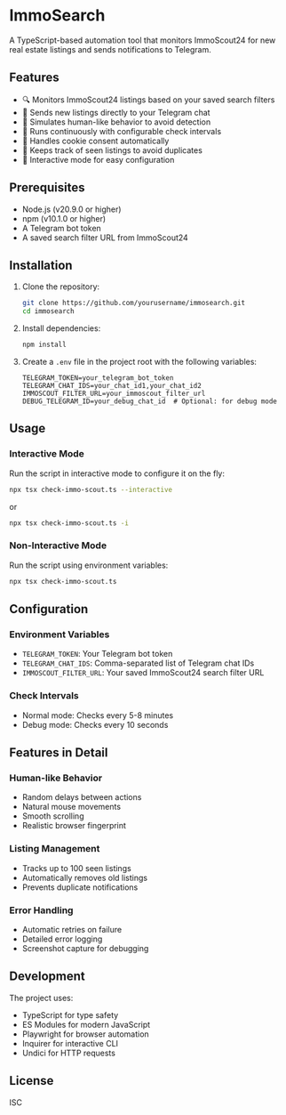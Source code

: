# ImmoSearch

A TypeScript-based automation tool that monitors ImmoScout24 for new real estate listings and sends notifications to Telegram.

## Features

- 🔍 Monitors ImmoScout24 listings based on your saved search filters
- 📱 Sends new listings directly to your Telegram chat
- 🤖 Simulates human-like behavior to avoid detection
- 🔄 Runs continuously with configurable check intervals
- 🍪 Handles cookie consent automatically
- 📝 Keeps track of seen listings to avoid duplicates
- 🔧 Interactive mode for easy configuration

## Prerequisites

- Node.js (v20.9.0 or higher)
- npm (v10.1.0 or higher)
- A Telegram bot token
- A saved search filter URL from ImmoScout24

## Installation

1. Clone the repository:

   ```bash
   git clone https://github.com/yourusername/immosearch.git
   cd immosearch
   ```

2. Install dependencies:

   ```bash
   npm install
   ```

3. Create a `.env` file in the project root with the following variables:

   ```env
   TELEGRAM_TOKEN=your_telegram_bot_token
   TELEGRAM_CHAT_IDS=your_chat_id1,your_chat_id2
   IMMOSCOUT_FILTER_URL=your_immoscout_filter_url
   DEBUG_TELEGRAM_ID=your_debug_chat_id  # Optional: for debug mode
   ```

## Usage

### Interactive Mode

Run the script in interactive mode to configure it on the fly:

```bash
npx tsx check-immo-scout.ts --interactive
```

or

```bash
npx tsx check-immo-scout.ts -i
```

### Non-Interactive Mode

Run the script using environment variables:

```bash
npx tsx check-immo-scout.ts
```

## Configuration

### Environment Variables

- `TELEGRAM_TOKEN`: Your Telegram bot token
- `TELEGRAM_CHAT_IDS`: Comma-separated list of Telegram chat IDs
- `IMMOSCOUT_FILTER_URL`: Your saved ImmoScout24 search filter URL

### Check Intervals

- Normal mode: Checks every 5-8 minutes
- Debug mode: Checks every 10 seconds

## Features in Detail

### Human-like Behavior

- Random delays between actions
- Natural mouse movements
- Smooth scrolling
- Realistic browser fingerprint

### Listing Management

- Tracks up to 100 seen listings
- Automatically removes old listings
- Prevents duplicate notifications

### Error Handling

- Automatic retries on failure
- Detailed error logging
- Screenshot capture for debugging

## Development

The project uses:

- TypeScript for type safety
- ES Modules for modern JavaScript
- Playwright for browser automation
- Inquirer for interactive CLI
- Undici for HTTP requests

## License

ISC

